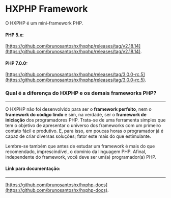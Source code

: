 # HXPHP Framework

O HXPHP é um mini-framework PHP.

#### PHP 5.x:
[https://github.com/brunosantoshx/hxphp/releases/tag/v2.18.14](https://github.com/brunosantoshx/hxphp/releases/tag/v2.18.14).

#### PHP 7.0.0:
[https://github.com/brunosantoshx/hxphp/releases/tag/3.0.0-rc.5](https://github.com/brunosantoshx/hxphp/releases/tag/3.0.0-rc.5).


### Qual é a diferença do HXPHP e os demais frameworks PHP?
--------------------------------------------------------------------

O HXPHP não foi desenvolvido para ser o **framework perfeito**, nem o **framework do código lindo** e sim, na verdade, ser o **framework de iniciação** dos programadores PHP. Trata-se de uma ferramenta simples que tem o objetivo  de apresentar o universo dos frameworks com um primeiro contato fácil e produtivo. E, para isso, em poucas horas o programador já é capaz de criar diversas soluções; fator este mais do que estimulante.

Lembre-se também que antes de estudar um framework é mais do que recomendado, imprescindível, o domínio da linguagem PHP. Afinal, independente do framework, você deve ser um(a) programador(a) PHP.

#### Link para documentação:
---------------------------------------------------------------------
[https://github.com/brunosantoshx/hxphp-docs](https://github.com/brunosantoshx/hxphp-docs).
